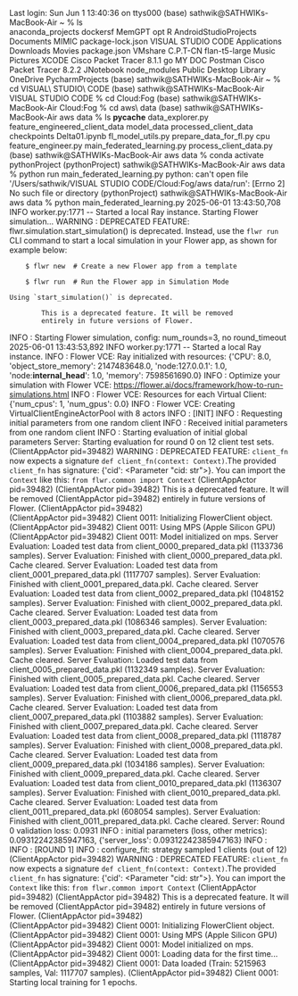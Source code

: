 Last login: Sun Jun  1 13:40:36 on ttys000
(base) sathwik@SATHWIKs-MacBook-Air ~ % ls       
anaconda_projects		dockersf			MemGPT				opt				R
AndroidStudioProjects		Documents			MIMIC				package-lock.json		VISUAL STUDIO CODE
Applications			Downloads			Movies				package.json			VMshare
C.P.T-CN			flan-t5-large			Music				Pictures			XCODE
Cisco Packet Tracer 8.1.1	go				MY DOC				Postman
Cisco Packet Tracer 8.2.2	JNotebook			node_modules			Public
Desktop				Library				OneDrive			PycharmProjects
(base) sathwik@SATHWIKs-MacBook-Air ~ % cd VISUAL\ STUDIO\ CODE 
(base) sathwik@SATHWIKs-MacBook-Air VISUAL STUDIO CODE % cd Cloud:Fog 
(base) sathwik@SATHWIKs-MacBook-Air Cloud:Fog % cd aws\ data 
(base) sathwik@SATHWIKs-MacBook-Air aws data % ls
__pycache__			data_explorer.py		feature_engineered_client_data	model_data			processed_client_data
checkpoints			Delta01.ipynb			fl_model_utils.py		prepare_data_for_fl.py
cpu				feature_engineer.py		main_federated_learning.py	process_client_data.py
(base) sathwik@SATHWIKs-MacBook-Air aws data % conda activate pythonProject
(pythonProject) sathwik@SATHWIKs-MacBook-Air aws data % python run main_federated_learning.py
python: can't open file '/Users/sathwik/VISUAL STUDIO CODE/Cloud:Fog/aws data/run': [Errno 2] No such file or directory
(pythonProject) sathwik@SATHWIKs-MacBook-Air aws data % python main_federated_learning.py
2025-06-01 13:43:50,708	INFO worker.py:1771 -- Started a local Ray instance.
Starting Flower simulation...
WARNING :   DEPRECATED FEATURE: flwr.simulation.start_simulation() is deprecated.
	Instead, use the `flwr run` CLI command to start a local simulation in your Flower app, as shown for example below:

		$ flwr new  # Create a new Flower app from a template

		$ flwr run  # Run the Flower app in Simulation Mode

	Using `start_simulation()` is deprecated.

            This is a deprecated feature. It will be removed
            entirely in future versions of Flower.
        
INFO :      Starting Flower simulation, config: num_rounds=3, no round_timeout
2025-06-01 13:43:53,892	INFO worker.py:1771 -- Started a local Ray instance.
INFO :      Flower VCE: Ray initialized with resources: {'CPU': 8.0, 'object_store_memory': 2147483648.0, 'node:127.0.0.1': 1.0, 'node:__internal_head__': 1.0, 'memory': 7598561690.0}
INFO :      Optimize your simulation with Flower VCE: https://flower.ai/docs/framework/how-to-run-simulations.html
INFO :      Flower VCE: Resources for each Virtual Client: {'num_cpus': 1, 'num_gpus': 0.0}
INFO :      Flower VCE: Creating VirtualClientEngineActorPool with 8 actors
INFO :      [INIT]
INFO :      Requesting initial parameters from one random client
INFO :      Received initial parameters from one random client
INFO :      Starting evaluation of initial global parameters
Server: Starting evaluation for round 0 on 12 client test sets.
(ClientAppActor pid=39482) WARNING :   DEPRECATED FEATURE: `client_fn` now expects a signature `def client_fn(context: Context)`.The provided `client_fn` has signature: {'cid': <Parameter "cid: str">}. You can import the `Context` like this: `from flwr.common import Context`
(ClientAppActor pid=39482) 
(ClientAppActor pid=39482)             This is a deprecated feature. It will be removed
(ClientAppActor pid=39482)             entirely in future versions of Flower.
(ClientAppActor pid=39482)         
(ClientAppActor pid=39482) Client 0011: Initializing FlowerClient object.
(ClientAppActor pid=39482) Client 0011: Using MPS (Apple Silicon GPU)
(ClientAppActor pid=39482) Client 0011: Model initialized on mps.
Server Evaluation: Loaded test data from client_0000_prepared_data.pkl (1133736 samples).
Server Evaluation: Finished with client_0000_prepared_data.pkl. Cache cleared.
Server Evaluation: Loaded test data from client_0001_prepared_data.pkl (1117707 samples).
Server Evaluation: Finished with client_0001_prepared_data.pkl. Cache cleared.
Server Evaluation: Loaded test data from client_0002_prepared_data.pkl (1048152 samples).
Server Evaluation: Finished with client_0002_prepared_data.pkl. Cache cleared.
Server Evaluation: Loaded test data from client_0003_prepared_data.pkl (1086346 samples).
Server Evaluation: Finished with client_0003_prepared_data.pkl. Cache cleared.
Server Evaluation: Loaded test data from client_0004_prepared_data.pkl (1070576 samples).
Server Evaluation: Finished with client_0004_prepared_data.pkl. Cache cleared.
Server Evaluation: Loaded test data from client_0005_prepared_data.pkl (1132349 samples).
Server Evaluation: Finished with client_0005_prepared_data.pkl. Cache cleared.
Server Evaluation: Loaded test data from client_0006_prepared_data.pkl (1156553 samples).
Server Evaluation: Finished with client_0006_prepared_data.pkl. Cache cleared.
Server Evaluation: Loaded test data from client_0007_prepared_data.pkl (1103882 samples).
Server Evaluation: Finished with client_0007_prepared_data.pkl. Cache cleared.
Server Evaluation: Loaded test data from client_0008_prepared_data.pkl (1118787 samples).
Server Evaluation: Finished with client_0008_prepared_data.pkl. Cache cleared.
Server Evaluation: Loaded test data from client_0009_prepared_data.pkl (1034186 samples).
Server Evaluation: Finished with client_0009_prepared_data.pkl. Cache cleared.
Server Evaluation: Loaded test data from client_0010_prepared_data.pkl (1136307 samples).
Server Evaluation: Finished with client_0010_prepared_data.pkl. Cache cleared.
Server Evaluation: Loaded test data from client_0011_prepared_data.pkl (608054 samples).
Server Evaluation: Finished with client_0011_prepared_data.pkl. Cache cleared.
Server: Round 0 validation loss: 0.0931
INFO :      initial parameters (loss, other metrics): 0.09312242385947163, {'server_loss': 0.09312242385947163}
INFO :      
INFO :      [ROUND 1]
INFO :      configure_fit: strategy sampled 1 clients (out of 12)
(ClientAppActor pid=39482) WARNING :   DEPRECATED FEATURE: `client_fn` now expects a signature `def client_fn(context: Context)`.The provided `client_fn` has signature: {'cid': <Parameter "cid: str">}. You can import the `Context` like this: `from flwr.common import Context`
(ClientAppActor pid=39482) 
(ClientAppActor pid=39482)             This is a deprecated feature. It will be removed
(ClientAppActor pid=39482)             entirely in future versions of Flower.
(ClientAppActor pid=39482)         
(ClientAppActor pid=39482) Client 0001: Initializing FlowerClient object.
(ClientAppActor pid=39482) Client 0001: Using MPS (Apple Silicon GPU)
(ClientAppActor pid=39482) Client 0001: Model initialized on mps.
(ClientAppActor pid=39482) Client 0001: Loading data for the first time...
(ClientAppActor pid=39482) Client 0001: Data loaded (Train: 5215963 samples, Val: 1117707 samples).
(ClientAppActor pid=39482) Client 0001: Starting local training for 1 epochs.